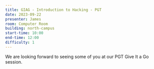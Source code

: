 ```yaml
---
title: GIAG - Introduction to Hacking - PGT
date: 2023-09-22
presenter: James
room: Computer Room
building: north-campus
start-time: 10:00
end-time: 12:00
difficulty: 1
---
```


We are looking forward to seeing some of you at our PGT Give It a Go session.